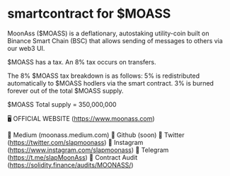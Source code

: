 # smartcontract for $MOASS 



MoonAss ($MOASS) is a deflationary, autostaking utility-coin built on Binance Smart Chain (BSC) that allows sending of messages to others via our web3 UI.

$MOASS has a tax. An 8% tax occurs on transfers.

The 8% $MOASS tax breakdown is as follows: 5% is redistributed automatically to $MOASS hodlers via the smart contract. 3% is burned forever out of the total $MOASS supply.

$MOASS Total supply = 350,000,000

🖥 OFFICIAL WEBSITE (https://www.moonass.com)

📗 Medium (moonass.medium.com) 
💾 Github  (soon)
🐤 Twitter  (https://twitter.com/slapmoonass)
👥 Instagram (https://www.instagram.com/slapmoonass)
👥 Telegram (https://t.me/slapMoonAss) 
🔑 Contract Audit (https://solidity.finance/audits/MOONASS/)
